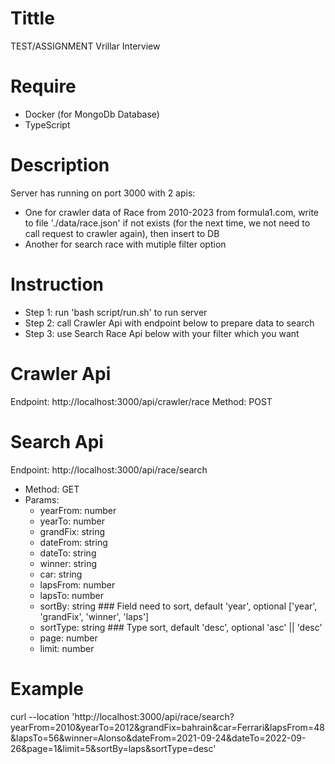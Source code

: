 # Tittle
TEST/ASSIGNMENT Vrillar Interview

# Require
- Docker (for MongoDb Database)
- TypeScript

# Description
Server has running on port 3000 with 2 apis:
- One for crawler data of Race from 2010-2023 from formula1.com, write to file './data/race.json' if not exists (for the next time, we not need to call request to crawler again), then insert to DB
- Another for search race with mutiple filter option

# Instruction 
- Step 1: run 'bash script/run.sh' to run server
- Step 2: call Crawler Api with endpoint below to prepare data to search
- Step 3: use Search Race Api below with your filter which you want

# Crawler Api
Endpoint: http://localhost:3000/api/crawler/race
Method: POST

# Search Api
Endpoint: http://localhost:3000/api/race/search
- Method: GET
- Params:
    - yearFrom: number
    - yearTo: number
    - grandFix: string
    - dateFrom: string
    - dateTo: string
    - winner: string
    - car: string
    - lapsFrom: number
    - lapsTo: number
    - sortBy: string ### Field need to sort, default 'year', optional ['year', 'grandFix', 'winner', 'laps']
    - sortType: string ### Type sort, default 'desc', optional 'asc' || 'desc'
    - page: number
    - limit: number

# Example
curl --location 'http://localhost:3000/api/race/search?yearFrom=2010&yearTo=2012&grandFix=bahrain&car=Ferrari&lapsFrom=48&lapsTo=56&winner=Alonso&dateFrom=2021-09-24&dateTo=2022-09-26&page=1&limit=5&sortBy=laps&sortType=desc'